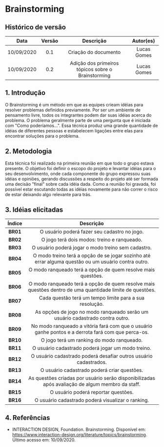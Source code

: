# Brainstorming

## Histórico de versão
| Data | Versão | Descrição | Autor(es) |
| :--: | :----: | :-------: | :-------: |
| 10/09/2020| 0.1 | Criação do documento | Lucas Gomes |
| 10/09/2020| 0.2 | Adição dos primeiros tópicos sobre o Brainstorming | Lucas Gomes |

## 1. Introdução
O Brainstorming é um método em que as equipes crieam idéias para resolver problemas definidos previamente. Por ser um ambiente de pensamento livre, todos os integrantes podem dar suas idéias acerca do problema. O problema geralmente parte de uma pergunta que é iniciada com "Como poderíamos...". Essa técnica produz uma grande quantidade de idéias de diferentes pessoas e estabelecem ligações entre elas para encontrar soluções para o problema.

## 2. Metodologia
Esta técnica foi realizado na primeira reunião em que todo o grupo estava presente. O objetivo foi definir o escopo do projeto e levantar idéias para o seu desenvolvimento, onde cada componente do grupo expressou suas idéias e opiniões, gerando discussões a respeito do projeto até ser formada uma decisão "final" sobre cada idéia dada. Como a reunião foi gravada, foi possível estar escutando todas as idéias novamente para não correr o risco de estar deixando algo relevante para trás.

## 3. Idéias elicitadas
| Índice | Descrição |
| :----: | :-------: |
|**BR01**| O usuário poderá fazer seu cadastro no jogo. |
|**BR02**| O jogo terá dois modos: treino e ranqueado. |
|**BR03**| O usuário poderá jogar o modo treino sem cadastro. |
|**BR04**| O modo treino terá a opção de se jogar sozinho até errar alguma questão ou um usuário contra outro. |
|**BR05**| O modo ranqueado terá a opção de quem resolve mais questões. |
|**BR06**| O modo ranqueado terá a opção de quem resolve mais questões dentro de uma quantidade limite de questões. |
|**BR07**| Cada questão terá um tempo limite para a sua resolução. |
|**BR08**| As opções de jogo no modo ranqueado serão um usuário cadastrado contra outro. |
|**BR09**| No modo ranqueado a vitória fará com que o usuário ganhe pontos e a derrota fará com que perca-os. |
|**BR10**| O jogo terá um ranking do modo ranqueado. |
|**BR11**| O usuário cadastrado poderá jogar um modo treino. |
|**BR12**| O usuário cadastrado poderá desafiar outros usuário cadastrados. |
|**BR13**| O usuário cadastrado poderá criar questões. |
|**BR14**| As questões criadas por usuário serão disponibilizadas após avaliação de algum membro da staff. |
|**BR15**| O usuário poderá reportar questões. |
|**BR16**| O usuário cadastrado poderá visualizar o ranking. |

## 4. Referências
- INTERACTION DESIGN, Foundation. Brainstorming. Disponível em: <https://www.interaction-design.org/literature/topics/brainstorming>. Último acesso em: 10/09/2020.
